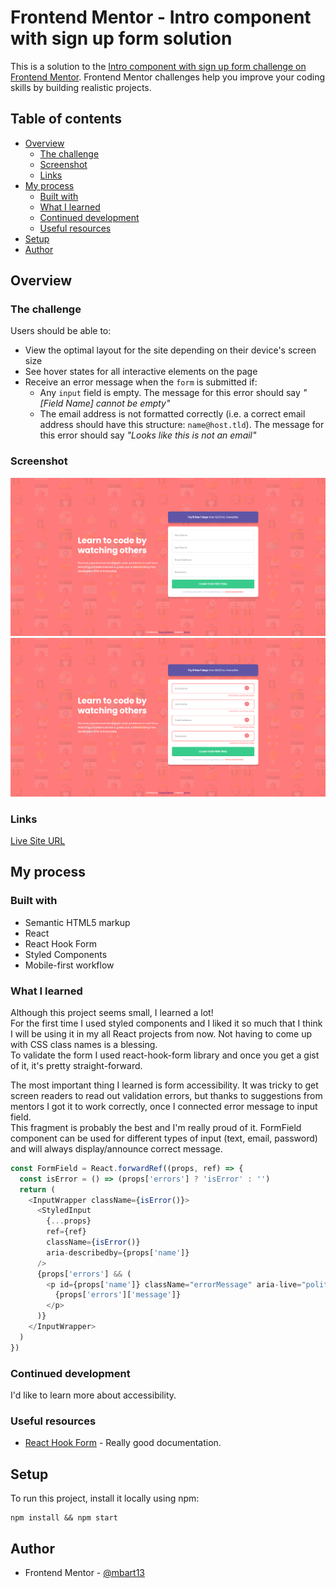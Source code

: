 # Frontend Mentor - Intro component with sign up form solution

This is a solution to the [Intro component with sign up form challenge on Frontend Mentor](https://www.frontendmentor.io/challenges/intro-component-with-signup-form-5cf91bd49edda32581d28fd1). Frontend Mentor challenges help you improve your coding skills by building realistic projects. 

## Table of contents

- [Overview](#overview)
  - [The challenge](#the-challenge)
  - [Screenshot](#screenshot)
  - [Links](#links)
- [My process](#my-process)
  - [Built with](#built-with)
  - [What I learned](#what-i-learned)
  - [Continued development](#continued-development)
  - [Useful resources](#useful-resources)
- [Setup](#setup)
- [Author](#author)


## Overview

### The challenge

Users should be able to:

- View the optimal layout for the site depending on their device's screen size
- See hover states for all interactive elements on the page
- Receive an error message when the `form` is submitted if:
  - Any `input` field is empty. The message for this error should say *"[Field Name] cannot be empty"*
  - The email address is not formatted correctly (i.e. a correct email address should have this structure: `name@host.tld`). The message for this error should say *"Looks like this is not an email"*

### Screenshot

![](./screenshot1.png)
![](./screenshot2.png)


### Links

[Live Site URL](https://intro-component-with-signup-form-mbart13.vercel.app/)

## My process

### Built with

- Semantic HTML5 markup
- React
- React Hook Form
- Styled Components
- Mobile-first workflow


### What I learned

Although this project seems small, I learned a lot!  
For the first time I used styled components and I liked it so much that I think I will be using it in my all React projects from now. Not having to come up with CSS class names is a blessing.  
To validate the form I used react-hook-form library and once you get a gist of it, it's pretty straight-forward.  

The most important thing I learned is form accessibility. It was tricky to get screen readers to read out validation errors, but thanks to suggestions from mentors I got it to work correctly, once I connected error message to input field.   
This fragment is probably the best and I'm really proud of it. FormField component can be used for different types of input (text, email, password) and will always display/announce correct message.

```js
const FormField = React.forwardRef((props, ref) => {
  const isError = () => (props['errors'] ? 'isError' : '')
  return (
    <InputWrapper className={isError()}>
      <StyledInput
        {...props}
        ref={ref}
        className={isError()}
        aria-describedby={props['name']}
      />
      {props['errors'] && (
        <p id={props['name']} className="errorMessage" aria-live="polite">
          {props['errors']['message']}
        </p>
      )}
    </InputWrapper>
  )
})
```

### Continued development

I'd like to learn more about accessibility.


### Useful resources

- [React Hook Form](https://react-hook-form.com/) - Really good documentation.


## Setup
To run this project, install it locally using npm:

```
npm install && npm start
```

## Author

- Frontend Mentor - [@mbart13](https://www.frontendmentor.io/profile/mbart13)
